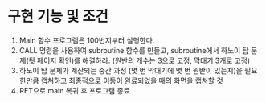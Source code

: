 # 구현 기능 및 조건

1. Main 함수 프로그램은 100번지부터 실행한다.
2. CALL 명령을 사용하여 subroutine 함수를 만들고, subroutine에서 하노이 탑 문제(뒷 페이지 확인)를 해결하라. (원반의 개수는 3으로 고정, 막대기 3개로 고정)
3. 하노이 탑 문제가 계산되는 중간 과정 (몇 번 막대기에 몇 번 원반이 있는지)을 필요한만큼 캡쳐하고 최종적으로 이동이 완료되었을 때의 화면을 캡쳐할 것
4. RET으로 main 복귀 후 프로그램 종료 
